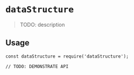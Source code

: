 # `dataStructure`

> TODO: description

## Usage

```
const dataStructure = require('dataStructure');

// TODO: DEMONSTRATE API
```
